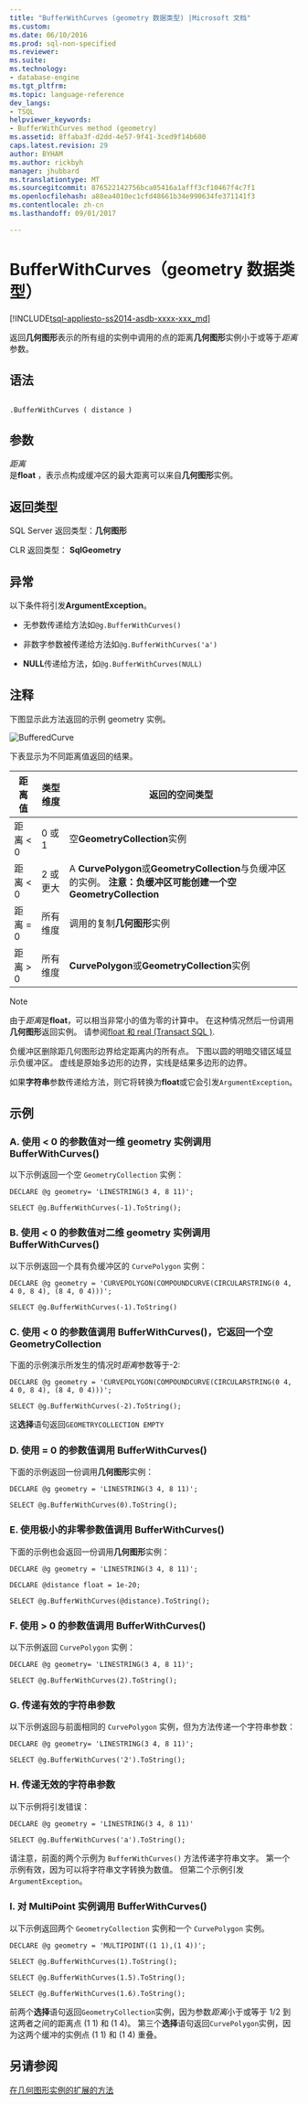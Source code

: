 ```yaml
---
title: "BufferWithCurves (geometry 数据类型) |Microsoft 文档"
ms.custom: 
ms.date: 06/10/2016
ms.prod: sql-non-specified
ms.reviewer: 
ms.suite: 
ms.technology:
- database-engine
ms.tgt_pltfrm: 
ms.topic: language-reference
dev_langs:
- TSQL
helpviewer_keywords:
- BufferWithCurves method (geometry)
ms.assetid: 8ffaba3f-d2dd-4e57-9f41-3ced9f14b600
caps.latest.revision: 29
author: BYHAM
ms.author: rickbyh
manager: jhubbard
ms.translationtype: MT
ms.sourcegitcommit: 876522142756bca05416a1afff3cf10467f4c7f1
ms.openlocfilehash: a88ea4010ec1cfd48661b34e990634fe371141f3
ms.contentlocale: zh-cn
ms.lasthandoff: 09/01/2017

---
```

# <a name="bufferwithcurves-geometry-data-type"></a>BufferWithCurves（geometry 数据类型）
[!INCLUDE[tsql-appliesto-ss2014-asdb-xxxx-xxx_md](../../includes/tsql-appliesto-ss2014-asdb-xxxx-xxx-md.md)]

  返回**几何图形**表示的所有组的实例中调用的点的距离**几何图形**实例小于或等于*距离*参数。  
  
## <a name="syntax"></a>语法  
  
```  
  
.BufferWithCurves ( distance )  
```  
  
## <a name="arguments"></a>参数  
 *距离*  
 是**float** ，表示点构成缓冲区的最大距离可以来自**几何图形**实例。  
  
## <a name="return-types"></a>返回类型  
SQL Server 返回类型：**几何图形**  
  
 CLR 返回类型： **SqlGeometry**  
  
## <a name="exceptions"></a>异常  
 以下条件将引发**ArgumentException**。  
  
-   无参数传递给方法如`@g.BufferWithCurves()`  
  
-   非数字参数被传递给方法如`@g.BufferWithCurves('a')`  
  
-   **NULL**传递给方法，如`@g.BufferWithCurves(NULL)`  
  
## <a name="remarks"></a>注释  
 下图显示此方法返回的示例 geometry 实例。  
  
 ![BufferedCurve](../../t-sql/spatial-geometry/media/bufferedcurve.gif)
  
 下表显示为不同距离值返回的结果。  
  
|距离值|类型维度|返回的空间类型|  
|--------------------|---------------------|---------------------------|  
|距离 < 0|0 或 1|空**GeometryCollection**实例|  
|距离 < 0|2 或更大|A **CurvePolygon**或**GeometryCollection**与负缓冲区的实例。 **注意：**负缓冲区可能创建一个空**GeometryCollection**|  
|距离 = 0|所有维度|调用的复制**几何图形**实例|  
|距离 > 0|所有维度|**CurvePolygon**或**GeometryCollection**实例|  
  
> [!NOTE]  
>  由于*距离*是**float**，可以相当非常小的值为零的计算中。 在这种情况然后一份调用**几何图形**返回实例。 请参阅[float 和 real &#40;Transact SQL &#41;](../../t-sql/data-types/float-and-real-transact-sql.md).  
  
 负缓冲区删除距几何图形边界给定距离内的所有点。 下图以圆的明暗交错区域显示负缓冲区。 虚线是原始多边形的边界，实线是结果多边形的边界。  
  
 如果**字符串**参数传递给方法，则它将转换为**float**或它会引发`ArgumentException`。  
  
## <a name="examples"></a>示例  
  
### <a name="a-calling-bufferwithcurves-with-a-parameter-value--0-on-one-dimensional-geometry-instance"></a>A. 使用 < 0 的参数值对一维 geometry 实例调用 BufferWithCurves()  
 以下示例返回一个空 `GeometryCollection` 实例：  
  
 `DECLARE @g geometry= 'LINESTRING(3 4, 8 11)';`  
  
 `SELECT @g.BufferWithCurves(-1).ToString();`  
  
### <a name="b-calling-bufferwithcurves-with-a-parameter-value--0-on-a-two-dimensional-geometry-instance"></a>B. 使用 < 0 的参数值对二维 geometry 实例调用 BufferWithCurves()  
 以下示例返回一个具有负缓冲区的 `CurvePolygon` 实例：  
  
 `DECLARE @g geometry = 'CURVEPOLYGON(COMPOUNDCURVE(CIRCULARSTRING(0 4, 4 0, 8 4), (8 4, 0 4)))';`  
  
 `SELECT @g.BufferWithCurves(-1).ToString()`  
  
### <a name="c-calling-bufferwithcurves-with-a-parameter-value--0-that-returns-an-empty-geometrycollection"></a>C. 使用 < 0 的参数值调用 BufferWithCurves()，它返回一个空 GeometryCollection  
 下面的示例演示所发生的情况时*距离*参数等于-2:  
  
 `DECLARE @g geometry = 'CURVEPOLYGON(COMPOUNDCURVE(CIRCULARSTRING(0 4, 4 0, 8 4), (8 4, 0 4)))';`  
  
 `SELECT @g.BufferWithCurves(-2).ToString();`  
  
 这**选择**语句返回`GEOMETRYCOLLECTION EMPTY`  
  
### <a name="d-calling-bufferwithcurves-with-a-parameter-value--0"></a>D. 使用 = 0 的参数值调用 BufferWithCurves()  
 下面的示例返回一份调用**几何图形**实例：  
  
 `DECLARE @g geometry = 'LINESTRING(3 4, 8 11)';`  
  
 `SELECT @g.BufferWithCurves(0).ToString();`  
  
### <a name="e-calling-bufferwithcurves-with-a-non-zero-parameter-value-that-is-extremely-small"></a>E. 使用极小的非零参数值调用 BufferWithCurves()  
 下面的示例也会返回一份调用**几何图形**实例：  
  
 `DECLARE @g geometry = 'LINESTRING(3 4, 8 11)';`  
  
 `DECLARE @distance float = 1e-20;`  
  
 `SELECT @g.BufferWithCurves(@distance).ToString();`  
  
### <a name="f-calling-bufferwithcurves-with-a-parameter-value--0"></a>F. 使用 > 0 的参数值调用 BufferWithCurves()  
 以下示例返回 `CurvePolygon` 实例：  
  
 `DECLARE @g geometry= 'LINESTRING(3 4, 8 11)';`  
  
 `SELECT @g.BufferWithCurves(2).ToString();`  
  
### <a name="g-passing-a-valid-string-parameter"></a>G. 传递有效的字符串参数  
 以下示例返回与前面相同的 `CurvePolygon` 实例，但为方法传递一个字符串参数：  
  
 `DECLARE @g geometry= 'LINESTRING(3 4, 8 11)';`  
  
 `SELECT @g.BufferWithCurves('2').ToString();`  
  
### <a name="h-passing-an-invalid-string-parameter"></a>H. 传递无效的字符串参数  
 以下示例将引发错误：  
  
 `DECLARE @g geometry = 'LINESTRING(3 4, 8 11)'`  
  
 `SELECT @g.BufferWithCurves('a').ToString();`  
  
 请注意，前面的两个示例为 `BufferWithCurves()` 方法传递字符串文字。 第一个示例有效，因为可以将字符串文字转换为数值。 但第二个示例引发 `ArgumentException`。  
  
### <a name="i-calling-bufferwithcurves-on-multipoint-instance"></a>I. 对 MultiPoint 实例调用 BufferWithCurves()  
 以下示例返回两个 `GeometryCollection` 实例和一个 `CurvePolygon` 实例。  
  
 `DECLARE @g geometry = 'MULTIPOINT((1 1),(1 4))';`  
  
 `SELECT @g.BufferWithCurves(1).ToString();`  
  
 `SELECT @g.BufferWithCurves(1.5).ToString();`  
  
 `SELECT @g.BufferWithCurves(1.6).ToString();`  
  
 前两个**选择**语句返回`GeometryCollection`实例，因为参数*距离*小于或等于 1/2 到这两者之间的距离点 (1 1) 和 (1 4)。 第三个**选择**语句返回`CurvePolygon`实例，因为这两个缓冲的实例点 (1 1) 和 (1 4) 重叠。  
  
## <a name="see-also"></a>另请参阅  
 [在几何图形实例的扩展的方法](../../t-sql/spatial-geometry/extended-methods-on-geometry-instances.md)  
 

